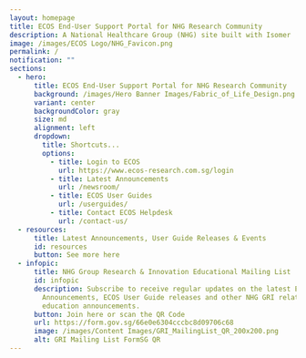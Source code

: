 ```yaml
---
layout: homepage
title: ECOS End-User Support Portal for NHG Research Community
description: A National Healthcare Group (NHG) site built with Isomer
image: /images/ECOS Logo/NHG_Favicon.png
permalink: /
notification: ""
sections:
  - hero:
      title: ECOS End-User Support Portal for NHG Research Community
      background: /images/Hero Banner Images/Fabric_of_Life_Design.png
      variant: center
      backgroundColor: gray
      size: md
      alignment: left
      dropdown:
        title: Shortcuts...
        options:
          - title: Login to ECOS
            url: https://www.ecos-research.com.sg/login
          - title: Latest Announcements
            url: /newsroom/
          - title: ECOS User Guides
            url: /userguides/
          - title: Contact ECOS Helpdesk
            url: /contact-us/
  - resources:
      title: Latest Announcements, User Guide Releases & Events
      id: resources
      button: See more here
  - infopic:
      title: NHG Group Research & Innovation Educational Mailing List
      id: infopic
      description: Subscribe to receive regular updates on the latest ECOS
        Announcements, ECOS User Guide releases and other NHG GRI related
        education announcements.
      button: Join here or scan the QR Code
      url: https://form.gov.sg/66e0e6304cccbc8d09706c68
      image: /images/Content Images/GRI_MailingList_QR_200x200.png
      alt: GRI Mailing List FormSG QR
---
```

